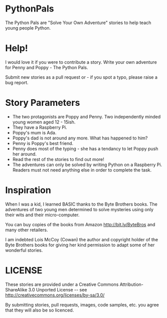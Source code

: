 PythonPals
==========

The Python Pals are "Solve Your Own Adventure" stories to help teach young people Python.

Help!
=====

I would love it if you were to contribute a story.  Write your own adventure for Penny and Poppy - The Python Pals.

Submit new stories as a pull request or - if you spot a typo, please raise a bug report.

Story Parameters
================

* The two protagonists are Poppy and Penny.  Two independently minded young women aged 12 - 15ish.
* They have a Raspberry Pi.
* Poppy's mum is Ada.
* Poppy's dad is not around any more. What has happened to him?
* Penny is Poppy's best friend.
* Penny does most of the typing - she has a tendancy to let Poppy push her around.
* Read the rest of the stories to find out more!
* The adventures can only be solved by writing Python on a Raspberry Pi.  Readers must not need anything else in order to complete the task.

Inspiration
===========

When I was a kid, I learned BASIC thanks to the Byte Brothers books.  The adventures of two young men determined to solve mysteries using only their wits and their micro-computer.

You can buy copies of the books from Amazon http://bit.ly/ByteBros and many other retailers.

I am indebted Lois McCoy (Cowan) the author and copyright holder of the Byte Brothers books for giving her kind permission to adapt some of her wonderful stories.

LICENSE
=======

These stories are provided under a Creative Commons Attribution-ShareAlike 3.0 Unported License -- see http://creativecommons.org/licenses/by-sa/3.0/

By submitting stories, pull requests, images, code samples, etc. you agree that they will also be so licenced.